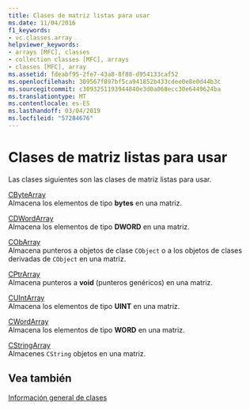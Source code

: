 ```yaml
---
title: Clases de matriz listas para usar
ms.date: 11/04/2016
f1_keywords:
- vc.classes.array
helpviewer_keywords:
- arrays [MFC], classes
- collection classes [MFC], arrays
- classes [MFC], array
ms.assetid: fdeabf95-2fe7-43a8-8f88-d954133caf52
ms.openlocfilehash: 309567f897bf5ca941852b433cdee0e8e0d44b3c
ms.sourcegitcommit: c3093251193944840e3d0a068ecc30e6449624ba
ms.translationtype: MT
ms.contentlocale: es-ES
ms.lasthandoff: 03/04/2019
ms.locfileid: "57284676"
---
```

# <a name="ready-to-use-array-classes"></a>Clases de matriz listas para usar

Las clases siguientes son las clases de matriz listas para usar.

[CByteArray](../mfc/reference/cbytearray-class.md)<br/>
Almacena los elementos de tipo **bytes** en una matriz.

[CDWordArray](../mfc/reference/cdwordarray-class.md)<br/>
Almacena los elementos de tipo **DWORD** en una matriz.

[CObArray](../mfc/reference/cobarray-class.md)<br/>
Almacena punteros a objetos de clase `CObject` o a los objetos de clases derivadas de `CObject` en una matriz.

[CPtrArray](../mfc/reference/cptrarray-class.md)<br/>
Almacena punteros a **void** (punteros genéricos) en una matriz.

[CUIntArray](../mfc/reference/cuintarray-class.md)<br/>
Almacena los elementos de tipo **UINT** en una matriz.

[CWordArray](../mfc/reference/cwordarray-class.md)<br/>
Almacena los elementos de tipo **WORD** en una matriz.

[CStringArray](../mfc/reference/cstringarray-class.md)<br/>
Almacenes `CString` objetos en una matriz.

## <a name="see-also"></a>Vea también

[Información general de clases](../mfc/class-library-overview.md)
